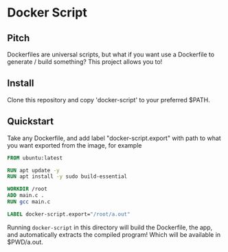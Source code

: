 # Docker Script

## Pitch

Dockerfiles are universal scripts, but what if you want use a Dockerfile to generate / build something? This project allows you to!

## Install

Clone this repository and copy 'docker-script' to your preferred $PATH.

## Quickstart

Take any Dockerfile, and add label "docker-script.export" with path to what you want exported from the image, for example

```Dockerfile
FROM ubuntu:latest

RUN apt update -y
RUN apt install -y sudo build-essential

WORKDIR /root
ADD main.c .
RUN gcc main.c

LABEL docker-script.export="/root/a.out"
```

Running `docker-script` in this directory will build the Dockerfile, the app, and automatically extracts the compiled program! Which will be available in $PWD/a.out.
